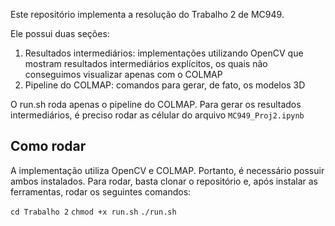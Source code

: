 Este repositório implementa a resolução do Trabalho 2 de MC949. 

Ele possui duas seções: 

1. Resultados intermediários: implementações utilizando OpenCV que mostram resultados intermediários explícitos, os quais não conseguimos visualizar apenas com o COLMAP 
2. Pipeline do COLMAP: comandos para gerar, de fato, os modelos 3D 

O run.sh roda apenas o pipeline do COLMAP. Para gerar os resultados intermediários, é preciso rodar as célular do arquivo ```MC949_Proj2.ipynb```

## Como rodar 

A implementação utiliza OpenCV e COLMAP. Portanto, é necessário possuir ambos instalados. Para rodar, basta clonar o repositório e, após instalar as ferramentas, rodar os seguintes comandos:

```cd Trabalho 2```
```chmod +x run.sh```
```./run.sh```